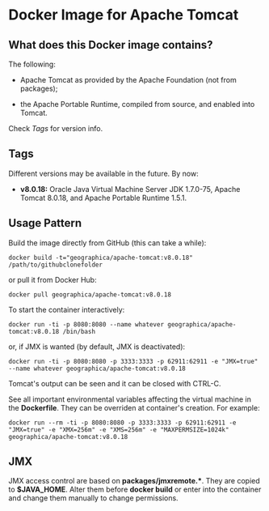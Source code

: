 Docker Image for Apache Tomcat
==============================

What does this Docker image contains?
-------------------------------------
The following:

- Apache Tomcat as provided by the Apache Foundation (not from packages);

- the Apache Portable Runtime, compiled from source, and enabled into Tomcat.

Check _Tags_ for version info.


Tags
----
Different versions may be available in the future. By now:

- __v8.0.18:__ Oracle Java Virtual Machine Server JDK 1.7.0-75, Apache Tomcat 8.0.18, and Apache Portable Runtime 1.5.1.

Usage Pattern
-------------
Build the image directly from GitHub (this can take a while):

```Shell
docker build -t="geographica/apache-tomcat:v8.0.18" /path/to/githubclonefolder
```

or pull it from Docker Hub:

```Shell
docker pull geographica/apache-tomcat:v8.0.18
```

To start the container interactively:

```Shell
docker run -ti -p 8080:8080 --name whatever geographica/apache-tomcat:v8.0.18 /bin/bash
```

or, if JMX is wanted (by default, JMX is deactivated):

```Shell
docker run -ti -p 8080:8080 -p 3333:3333 -p 62911:62911 -e "JMX=true" --name whatever geographica/apache-tomcat:v8.0.18
```

Tomcat's output can be seen and it can be closed with CTRL-C.

See all important environmental variables affecting the virtual machine in the __Dockerfile__. They can be overriden at container's creation. For example:

```Shell
docker run --rm -ti -p 8080:8080 -p 3333:3333 -p 62911:62911 -e "JMX=true" -e "XMX=256m" -e "XMS=256m" -e "MAXPERMSIZE=1024k" geographica/apache-tomcat:v8.0.18
```

JMX
---
JMX access control are based on __packages/jmxremote.*__. They are copied to __$JAVA_HOME__. Alter them before __docker build__ or enter into the container and change them manually to change permissions.
